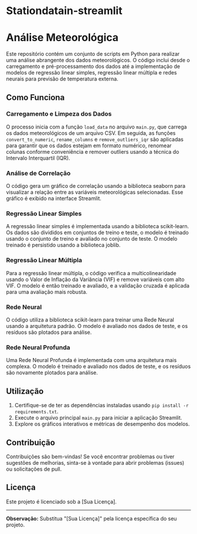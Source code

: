 # Stationdatain-streamlit
# Análise Meteorológica

Este repositório contém um conjunto de scripts em Python para realizar uma análise abrangente dos dados meteorológicos. O código inclui desde o carregamento e pré-processamento dos dados até a implementação de modelos de regressão linear simples, regressão linear múltipla e redes neurais para previsão de temperatura externa.

## Como Funciona

### Carregamento e Limpeza dos Dados

O processo inicia com a função `load_data` no arquivo `main.py`, que carrega os dados meteorológicos de um arquivo CSV. Em seguida, as funções `convert_to_numeric`, `rename_columns` e `remove_outliers_iqr` são aplicadas para garantir que os dados estejam em formato numérico, renomear colunas conforme conveniência e remover outliers usando a técnica do Intervalo Interquartil (IQR).

### Análise de Correlação

O código gera um gráfico de correlação usando a biblioteca seaborn para visualizar a relação entre as variáveis meteorológicas selecionadas. Esse gráfico é exibido na interface Streamlit.

### Regressão Linear Simples

A regressão linear simples é implementada usando a biblioteca scikit-learn. Os dados são divididos em conjuntos de treino e teste, o modelo é treinado usando o conjunto de treino e avaliado no conjunto de teste. O modelo treinado é persistido usando a biblioteca joblib.

### Regressão Linear Múltipla

Para a regressão linear múltipla, o código verifica a multicolinearidade usando o Valor de Inflação da Variância (VIF) e remove variáveis com alto VIF. O modelo é então treinado e avaliado, e a validação cruzada é aplicada para uma avaliação mais robusta.

### Rede Neural

O código utiliza a biblioteca scikit-learn para treinar uma Rede Neural usando a arquitetura padrão. O modelo é avaliado nos dados de teste, e os resíduos são plotados para análise.

### Rede Neural Profunda

Uma Rede Neural Profunda é implementada com uma arquitetura mais complexa. O modelo é treinado e avaliado nos dados de teste, e os resíduos são novamente plotados para análise.

## Utilização

1. Certifique-se de ter as dependências instaladas usando `pip install -r requirements.txt`.
2. Execute o arquivo principal `main.py` para iniciar a aplicação Streamlit.
3. Explore os gráficos interativos e métricas de desempenho dos modelos.

## Contribuição

Contribuições são bem-vindas! Se você encontrar problemas ou tiver sugestões de melhorias, sinta-se à vontade para abrir problemas (issues) ou solicitações de pull.

## Licença

Este projeto é licenciado sob a [Sua Licença].

---

**Observação:** Substitua "[Sua Licença]" pela licença específica do seu projeto.

